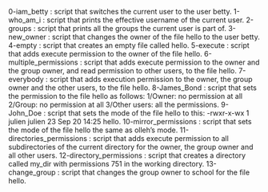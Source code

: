 0-iam_betty : script that switches the current user to the user betty.
1-who_am_i : script that prints the effective username of the current user.
2-groups : script that prints all the groups the current user is part of.
3-new_owner : script that changes the owner of the file hello to the user betty.
4-empty : script that creates an empty file called hello.
5-execute : script that adds execute permission to the owner of the file hello.
6-multiple_permissions : script that adds execute permission to the owner and the group owner, and read permission to other users, to the file hello.
7-everybody : script that adds execution permission to the owner, the group owner and the other users, to the file hello.
8-James_Bond : script that sets the permission to the file hello as follows: 1/Owner: no permission at all 2/Group: no permission at all 3/Other users: all the permissions.
9-John_Doe : script that sets the mode of the file hello to this: -rwxr-x-wx 1 julien julien 23 Sep 20 14:25 hello.
10-mirror_permissions : script that sets the mode of the file hello the same as olleh’s mode.
11-directories_permissions : script that adds execute permission to all subdirectories of the current directory for the owner, the group owner and all other users.
12-directory_permissions : script that creates a directory called my_dir with permissions 751 in the working directory.
13-change_group : script that changes the group owner to school for the file hello.


